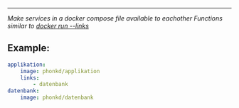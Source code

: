****
*Make services in a docker compose file available to eachother*
*Functions similar to [docker run --links](docker%20run%20--links.md)*
## Example:
```docker-compose.yml
applikation:
	image: phonkd/applikation
	links:
		- datenbank
datenbank:
	image: phonkd/datenbank
```